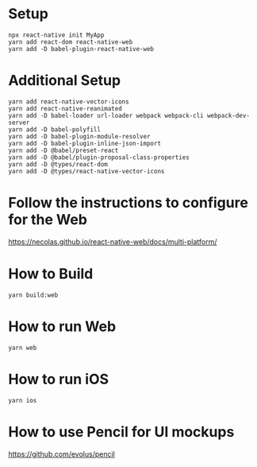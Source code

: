# Setup
```
npx react-native init MyApp
yarn add react-dom react-native-web
yarn add -D babel-plugin-react-native-web
```

# Additional Setup
```
yarn add react-native-vector-icons
yarn add react-native-reanimated
yarn add -D babel-loader url-loader webpack webpack-cli webpack-dev-server
yarn add -D babel-polyfill
yarn add -D babel-plugin-module-resolver
yarn add -D babel-plugin-inline-json-import
yarn add -D @babel/preset-react
yarn add -D @babel/plugin-proposal-class-properties
yarn add -D @types/react-dom
yarn add -D @types/react-native-vector-icons
```
# Follow the instructions to configure for the Web
https://necolas.github.io/react-native-web/docs/multi-platform/

# How to Build
```
yarn build:web
```

# How to run Web
```
yarn web
```
# How to run iOS
```
yarn ios
```

# How to use Pencil for UI mockups
https://github.com/evolus/pencil